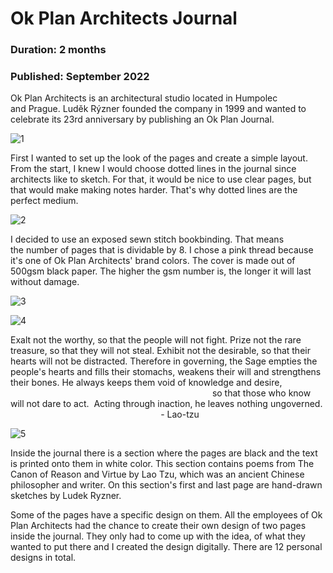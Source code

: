 # Ok Plan Architects Journal

### Duration: 2 months
### Published: September 2022

Ok Plan Architects is an architectural studio located in Humpolec and Prague. Luděk Rýzner founded the company in 1999 and wanted to celebrate its 23rd anniversary by publishing an Ok Plan Journal.

![1](2.jpg)

First I wanted to set up the look of the pages and create a simple layout. From the start, I knew I would choose dotted lines in the journal since architects like to sketch. For that, it would be nice to use clear pages, but that would make making notes harder. That's why dotted lines are the perfect medium.

![2](9.jpg)

I decided to use an exposed sewn stitch bookbinding. That means the number of pages that is dividable by 8. I chose a pink thread because it's one of Ok Plan Architects' brand colors.
The cover is made out of 500gsm black paper. The higher the gsm number is, the longer it will last without damage.

![3](6.jpg)

![4](8.jpg)

Exalt not the worthy,
so that the people will not fight.
Prize not the rare treasure,
so that they will not steal.
Exhibit not the desirable,
so that their hearts will not be distracted.
Therefore in governing, the Sage
empties the people's hearts and fills their stomachs,
weakens their will and strengthens their bones.
He always keeps them void of knowledge and desire,                                                                                                   
so that those who know will not dare to act. 
Acting through inaction, he leaves nothing ungoverned.
               
                                             - Lao-tzu
                                                                                          
![5](4.jpg)

Inside the journal there is a section where the pages are black and the text is printed onto them in white color. This section contains poems from The Canon of Reason and Virtue by Lao Tzu, which was an ancient Chinese philosopher and writer. On this section's first and last page are hand-drawn sketches by Ludek Ryzner.

Some of the pages have a specific design on them. All the employees of Ok Plan Architects had the chance to create their own design of two pages inside the journal. They only had to come up with the idea, of what they wanted to put there and I created the design digitally. There are 12 personal designs in total. 
